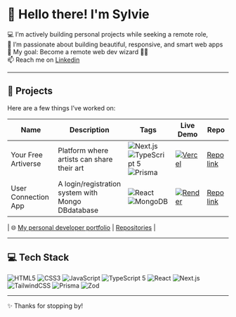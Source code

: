 # 👋 Hello there! I'm Sylvie

💻 I’m actively building personal projects while seeking a remote role,  
👀 I’m passionate about building beautiful, responsive, and smart web apps  
🎯 My goal: Become a remote web dev wizard 🧙‍♀️  
📫 Reach me on [Linkedin](www.linkedin.com/in/sylvie-castet)  

---

## 🚀 Projects

Here are a few things I’ve worked on:

| Name  | Description  | Tags | Live Demo  | Repo |
|-------|--------------|------|------------|------|
| Your Free Artiverse   | Platform where artists can share their art |  ![Next.js](https://img.shields.io/badge/-Next.js-000000?logo=next.js)    ![TypeScript 5](https://img.shields.io/badge/-TypeScript%205-3178C6?logo=typescript&logoColor=white)  ![Prisma](https://img.shields.io/badge/-Prisma-2D3748?logo=prisma&logoColor=white)  | [![Vercel](https://img.shields.io/badge/-Live%20on%20Vercel-000?logo=vercel&logoColor=white)](https://your-free-artiverse.vercel.app)   | [Repo link](https://github.com/Sylvie-C/your-free-artiverse)         |
| User Connection App   | A login/registration system with Mongo DBdatabase   | ![React](https://img.shields.io/badge/-React-61DAFB?logo=react&logoColor=black) ![MongoDB](https://img.shields.io/badge/-MongoDB-47A248?logo=mongodb&logoColor=white) | [![Render](https://img.shields.io/badge/-Live%20on%20Render-00979D?logo=render&logoColor=white)](https://user-connection-frontend.onrender.com/)  | [Repo link]( https://github.com/Sylvie-C/user_connection_MERN_project )  |

| 🌐 [My personal developer portfolio](https://sylvieswebcorner.fr) | [Repositories]([https://github.com/yourname/portfolio](https://github.com/Sylvie-C?tab=repositories)) |

---

## 💻 Tech Stack

![HTML5](https://img.shields.io/badge/-HTML5-E34F26?logo=html5&logoColor=white)
![CSS3](https://img.shields.io/badge/-CSS3-1572B6?logo=css3&logoColor=white)
![JavaScript](https://img.shields.io/badge/-JavaScript-F7DF1E?logo=javascript&logoColor=black)
![TypeScript 5](https://img.shields.io/badge/-TypeScript%205-3178C6?logo=typescript&logoColor=white)
![React](https://img.shields.io/badge/-React-61DAFB?logo=react&logoColor=black)
![Next.js](https://img.shields.io/badge/-Next.js-000000?logo=next.js)
![TailwindCSS](https://img.shields.io/badge/-TailwindCSS-38B2AC?logo=tailwind-css&logoColor=white)
![Prisma](https://img.shields.io/badge/-Prisma-2D3748?logo=prisma&logoColor=white)
![Zod](https://img.shields.io/badge/-Zod-6D28D9?logo=data&logoColor=white)

---

✨ Thanks for stopping by!
